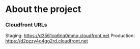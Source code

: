 # About the project
### Cloudfront URLs
Staging: https://d3561cp6nq0mmq.cloudfront.net
Production: https://d2pzzy4o4gg2rd.cloudfront.net